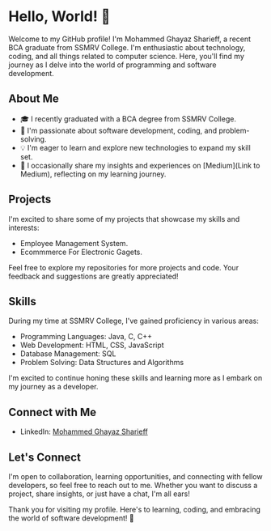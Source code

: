 # Hello, World! 👋

Welcome to my GitHub profile! I'm Mohammed Ghayaz Sharieff, a recent BCA graduate from SSMRV College. I'm enthusiastic about technology, coding, and all things related to computer science. Here, you'll find my journey as I delve into the world of programming and software development.

## About Me

- 🎓 I recently graduated with a BCA degree from SSMRV College.
- 🌱 I'm passionate about software development, coding, and problem-solving.
- 💡 I'm eager to learn and explore new technologies to expand my skill set.
- 📝 I occasionally share my insights and experiences on [Medium](Link to Medium), reflecting on my learning journey.

## Projects

I'm excited to share some of my projects that showcase my skills and interests:

- Employee Management System.
- Ecommmerce For Electronic Gagets.

Feel free to explore my repositories for more projects and code. Your feedback and suggestions are greatly appreciated!

## Skills

During my time at SSMRV College, I've gained proficiency in various areas:

- Programming Languages: Java, C, C++
- Web Development: HTML, CSS, JavaScript
- Database Management: SQL
- Problem Solving: Data Structures and Algorithms

I'm excited to continue honing these skills and learning more as I embark on my journey as a developer.

## Connect with Me

- LinkedIn: [Mohammed Ghayaz Sharieff](https://www.linkedin.com/in/contact-sharieff/)

## Let's Connect

I'm open to collaboration, learning opportunities, and connecting with fellow developers, so feel free to reach out to me. Whether you want to discuss a project, share insights, or just have a chat, I'm all ears!

Thank you for visiting my profile. Here's to learning, coding, and embracing the world of software development! 🚀
